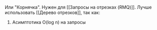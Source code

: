 Или "Корнячка".
Нужен для [[Запросы на отрезках (RMQ)]]. Лучше использовать [[Дерево отрезков]], так как:
1. Асимптотика O(log n) на запросы